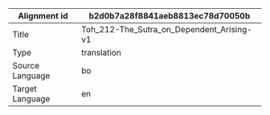 |Alignment id | b2d0b7a28f8841aeb8813ec78d70050b
| --- | --- 
|Title | Toh_212-The_Sutra_on_Dependent_Arising-v1 
|Type | translation
|Source Language | bo
|Target Language | en